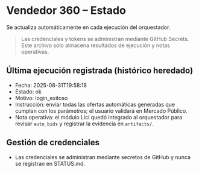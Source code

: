 # Vendedor 360 – Estado
Se actualiza automáticamente en cada ejecución del orquestador.

> Las credenciales y tokens se administran mediante GitHub Secrets. Este archivo solo almacena resultados de ejecución y notas operativas.

## Última ejecución registrada (histórico heredado)
- Fecha: 2025-08-31T19:58:18
- Estado: ok
- Motivo: login_exitoso
- Instrucción: enviar todas las ofertas automáticas generadas que cumplan con los parámetros; el usuario validará en Mercado Público.
- Nota operativa: el módulo Lici quedó integrado al orquestador para revisar `auto_bids` y registrar la evidencia en `artifacts/`.

## Gestión de credenciales
- Las credenciales se administran mediante secretos de GitHub y nunca se registran en STATUS.md.
